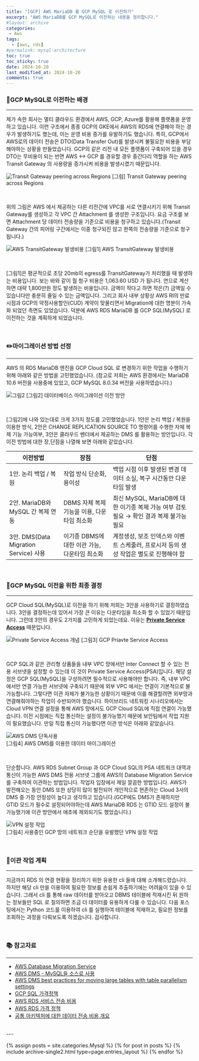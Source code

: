 ```yaml
---
title: "[GCP] AWS MariaDB 를 GCP MySQL 로 이전하기"
excerpt: "AWS MariaDB를 GCP MySQL로 이전하는 내용을 정리합니다."
#layout: archive
categories:
 - Aws
tags:
  - [aws, rds]
#permalink: mysql-architecture
toc: true
toc_sticky: true
date: 2024-10-20
last_modified_at: 2024-10-20
comments: true
---
```


### 🤔GCP MySQL로 이전하는 배경
--- 

제가 속한 회사는 멀티 클라우드 환경에서 AWS, GCP, Azure를 활용해 플랫폼을 운영하고 있습니다. 이런 구조에서 종종 GCP의 GKE에서 AWS의 RDS에 연결해야 하는 경우가 발생하기도 했는데, 이는 운영 비용 증가를 유발하기도 했습니다. 특히, GCP에서 AWS로의 데이터 전송은 DTO(Data Transfer Out)를 발생시켜 불필요한 비용을 부담해야하는 상황을 만들었습니다. GCP의 같은 리전 내 모든 플랫폼이 구축되어 있을 경우 DTO는 무비용이 되는 반면 AWS <-> GCP 를 경유할 경우 중간다리 역할을 하는 AWS Transit Gateway 의 사용량을 증가시켜 비용을 발생시켰기 때문입니다.

![Transit Gateway peering across Regions](https://github.com/user-attachments/assets/b0c7317b-9d18-4f7f-95b1-eb75358ed554)
[그림] Transit Gateway peering across Regions

<br>

위의 그림은 AWS 에서 제공하는 다른 리전간에 VPC를 서로 연결시키기 위해 Transit Gateway를 생성하고 각 VPC 간 Attachment 를 생성한 구조입니다. 요금 구조를 보면 Attachment 당 데이터 전송량을 기준으로 비용을 청구하고 있습니다.(Transit Gateway 간의 피어링 구간에서는 이중 청구되진 않고 한쪽의 전송량을 기준으로 청구됩니다.)


![AWS TransitGateway 발생비용](https://github.com/user-attachments/assets/01601e96-da1d-4342-aec2-c16cf73a3d5d)
[그림1] AWS TransitGateway 발생비용

<br>

\[그림1\]은 평균적으로 초당 20mb의 egress를 TransitGateway가 처리했을 때 발생하는 비용입니다. 보는 바와 같이 월 청구 비용은 1,063.60 USD 가 됩니다. 연으로 계산하면 대략 1,800만원 정도 발생하는 비용입니다. 금액이 작다고 하면 작은(?) 금액일 수 있습니다만 충분히 줄일 수 있는 금액입니다. 그리고 회사 내부 상황상 AWS RI의 만료시점과 GCP의 약정사용할인(CUD) 계약이 맞물리면서 Migration에 대한 명분이 가속화 되었던 측면도 있었습니다. 덕분에 AWS RDS MariaDB 를 GCP SQL(MySQL) 로 이전하는 것을 계획하게 되었습니다.

<br>

### ✏️마이그레이션 방법 선정
---

AWS 의 RDS MariaDB 엔진을 GCP Cloud SQL 로 변경하기 위한 작업을 수행하기 위해 아래와 같은 방법을 고민했었습니다. (참고로 저희는 AWS 환경에서는 MariaDB 10.6 버전을 사용중에 있었고, GCP MySQL 8.0.34 버전을 사용하였습니다.)

![그림2](https://github.com/user-attachments/assets/87b5b2cd-607a-4bf2-9fd5-df0a1783c1c6)
[그림2] 데이터베이스 마이그레이션 이전 방안

<br>

\[그림2\]에 나와 있는대로 크게 3가지 정도를 고민했었습니다. 1안은 논리 백업 / 복원을 이용한 방식, 2안은 CHANGE REPLICATION SOURCE TO 명령어를 수행한 자체 복제 기능 가능여부, 3안은 클라우드 벤더에서 제공하는 DMS 를 활용하는 방안입니다. 각 이전 방법에 대한 장,단점을 나열해 보면 아래와 같았습니다.

| 이전방법                                | 장점                                             | 단점                                                         |
|-----------------------------------|--------------------------------------------------|--------------------------------------------------------------|
| 1안. 논리 백업 / 복원             | 작업 방식 단순화, 용이성                          | 백업 시점 이후 발생된 변경 데이터 소실, 복구 시간동안 다운타임 발생|
| 2안. MariaDB와 MySQL 간 복제 연동 | DBMS 자체 복제 기능을 이용, 다운타임 최소화            | 최신 MySQL, MariaDB에 대한 이기종 복제 가능 여부 검토 필요 → 확인 결과 복제 불가능 필요         |
| 3안. DMS(Data Migration Service) 사용 | 이기종 DBMS에 대한 이관 가능, 다운타임 최소화                    | 계정생성, 보조 인덱스와 이벤트 스케줄러, 프로시저 등의 생성 작업은 별도로 진행해야 함 |

<br>

### 📝GCP MySQL 이전을 위한 최종 결정
---

GCP Cloud SQL(MySQL)로 이전을 하기 위해 저희는 3안을 사용하기로 결정하였습니다. 3안을 결정하는데 있어서 가장 큰 이유는 다운타임을 최소화 할 수 있었기 때문입니다. 그런데 3안의 경우도 2가지를 고민하게 되었는데요. 이유는 **[Private Service Access](https://cloud.google.com/vpc/docs/private-services-access)** 때문입니다. 

![Private Service Access 개념](https://github.com/user-attachments/assets/dd4930ae-0798-4bc0-b9dc-e539eb93c6d9)
[그림3] GCP Priavte Service Access

<br>

GCP SQL과 같은 관리형 상품들을 내부 VPC 망에서만 Inter Connect 할 수 있는 전용 서브넷을 설정할 수 있는데 이 것이 Private Service Access(PSA)입니다. 해당 설정은 GCP SQL(MySQL)을 구성하려면 필수적으로 사용해야만 합니다. 즉, 내부 VPC에서만 연결 가능한 서브넷에 구축되기 때문에 외부 VPC 에서는 연결이 기본적으로 불가능합니다.  그렇다면 이관 자체가 불가능한 상황이기 때문에 이를 해결할려면 외부망과 연결해줘야하는 작업이 수반되어야 했습니다. 하이브리드 네트워킹 시나리오에서는 Cloud VPN 연결 설정을 통해 AWS 망에서도 GCP Cloud SQL에 직접 연결이 가능했습니다. 이전 시점에는 직접 통신하는 설정이 불가능했기 때문에 보안팀에서 작업 지원이 필요했습니다. 만일 직접 통신이 가능했다면 이관 방식은 아래와 같았습니다.


![AWS DMS 단독사용](https://github.com/user-attachments/assets/fe960a1b-c27a-4776-bd97-2059a854e676)    
[그림4] AWS DMS를 이용한 데이터 마이그레이션

<br>

단순합니다. AWS RDS Subnet Group 과 GCP Cloud SQL의 PSA 네트워크 대역과 통신이 가능한 AWS DMS 전용 서브넷 그룹에 AWS의 Database Migration Service 를 구축하여 이관하는 방법입니다. 작업자 입장에서 제일 깔끔한 방법입니다. AWS가 발전해오는 동안 DMS 또한 상당히 많이 발전되어 개인적으로 현존하는 Cloud 3사의 DMS 중 가장 안정성이 높다고 생각하고 있습니다.(GCP에도 DMS가 존재하지만 GTID 모드가 필수로 설정되어야하는데 AWS MariaDB RDS 는 GTID 모드 설정이 불가능했기에 이관 방안에서 애초에 제외되기도 했었습니다.)


![VPN 설정 작업](https://github.com/user-attachments/assets/7ac5de3b-c296-4316-8b94-8d082d455135)     
[그림4] 사용중인 GCP 망의 네트워크 순단을 유발했던 VPN 설정 작업


<br/>



### 🚀이관 작업 계획
---

지금까지 RDS 의 연결 현황을 정리하기 위한 유용한 cli 들에 대해 소개해드렸습니다. 하지만 해당 cli 만을 이용하여 필요한 정보를 손쉽게 추출하기에는 어려움이 있을 수 있습니다. 그래서 cli 를 통해 raw 데이터를 받아오고 DBMS 테이블에 적재시킨 뒤 원하는 정보들만 SQL 로 질의하면 조금 더 데이터를 유용하게 다룰 수 있습니다. 다음 포스팅에서는 Python 코드를 이용하여 cli 를 실행하여 테이블에 적재하고, 필요한 정보를 조회하는 과정을 다뤄보도록 하겠습니다. 감사합니다.

<br>

### 📚 참고자료
---
- [AWS Database Migration Service](https://docs.aws.amazon.com/ko_kr/dms/latest/userguide/Welcome.html)
- [AWS DMS - MySQL을 소스로 사용](https://docs.aws.amazon.com/ko_kr/dms/latest/userguide/CHAP_Source.MySQL.html)
- [AWS DMS best practices for moving large tables with table parallelism settings](https://aws.amazon.com/ko/blogs/database/aws-dms-best-practices-for-moving-large-tables-with-table-parallelism-settings/)
- [GCP SQL 가격정책](https://cloud.google.com/sql/pricing?hl=ko#storage-networking-prices)
- [AWS RDS 서비스 전송 비용](https://aws.amazon.com/ko/blogs/korea/exploring-data-transfer-costs-for-aws-managed-databases/)
- [AWS RDS 가격 정책](https://aws.amazon.com/ko/rds/mysql/pricing/)
- [공통 아키텍처에 대한 데이터 전송 비용 개요](https://aws.amazon.com/ko/blogs/architecture/overview-of-data-transfer-costs-for-common-architectures/)

<br/>
---

{% assign posts = site.categories.Mysql %}
{% for post in posts %} {% include archive-single2.html type=page.entries_layout %} {% endfor %}